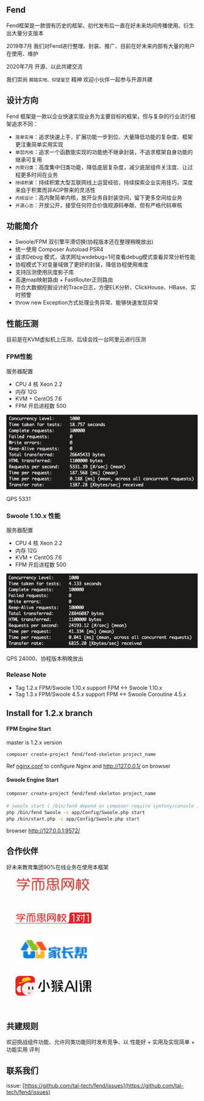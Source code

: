 ## Fend

Fend框架是一款很有历史的框架、初代发布后一直在好未来坊间传播使用、衍生出大量分支版本 

2019年7月 我们对Fend进行整理、封装、推广、目前在好未来内部有大量的用户在使用、维护 

2020年7月 开源、以此共建交流 

我们崇尚 `脚踏实地、仰望星空` 精神 欢迎小伙伴一起参与开源共建

## 设计方向

Fend 框架是一款以企业快速实现业务为主要目标的框架，但与复杂的行业流行框架追求不同： 
 * `简单实用`：追求快速上手，扩展功能一步到位、大量降低功能的复杂度、框架更注重简单实用实现
 * `单层内核`：追求一个函数能实现的功能绝不继承封装，不追求框架自身功能的继承可复用 
 * `内聚归类`：高度集中归类功能，降低底层复杂度，减少底层组件关注度、让过程更多时间在业务
 * `持续积累`：持续积累大型互联网线上运营经验，持续探索企业实用技巧，深度来自于积累而非AOP带来的灵活性
 * `内核设计`：高内聚简单内核，放开业务自封装空间，留下更多空间给业务
 * `开源心态`：开放公开，接受任何符合价值观源码奉献、但有严格代码审核

## 功能简介
 * Swoole/FPM 双引擎平滑切换(协程版本还在整理稍晚放出)
 * 统一使用 Composer Autoload PSR4
 * 请求Debug 模式，请求网址wxdebug=1可查看debug模式查看异常分析性能
 * 协程模式下对变量域做了更好的封装，降低协程使用难度
 * 支持压测使用灰度影子库
 * 高速map映射路由 + FastRouter正则路由
 * 符合大数据挖掘设计的Trace日志，方便ELK分析、ClickHouse、HBase、实时预警
 * throw new Exception方式处理业务异常、能够快速发现异常

## 性能压测
目前是在KVM虚拟机上压测、后续会找一台阿里云进行压测 

### FPM性能
 服务器配置
 * CPU 4 核 Xeon 2.2
 * 内存 12G
 * KVM + CentOS 7.6
 * FPM 开启进程数 500
 
 ![](./assets/fpm_perform.png) 
 
QPS 5331 
 
### Swoole 1.10.x 性能
 服务器配置
 * CPU 4 核 Xeon 2.2
 * 内存 12G
 * KVM + CentOS 7.6
 * FPM 开启进程数 500
 
 ![](./assets/swoole_perform.png) 
  
QPS 24000、协程版本稍晚放出

### Release Note
 * Tag 1.2.x FPM/Swoole 1.10.x support FPM \<-\> Swoole 1.10.x
 * Tag 1.3.x FPM/Swoole 4.5.x support FPM \<-\> Swoole Coroutine 4.5.x

## Install for 1.2.x branch

#### FPM Engine Start
master is 1.2.x version 

```bash
composer create-project fend/fend-skeleton project_name
```

Ref [nginx.conf](https://github.com/tal-tech/fend/blob/master/nginx.conf) to configure Nginx and http://127.0.0.1/ on browser 

#### Swoole Engine Start

```bash
composer create-project fend/fend-skeleton project_name

# swoole start ( /bin/fend depend on composer require symfony/console )
php /bin/fend Swoole -c app/Config/Swoole.php start
php /bin/start.php -c app/Config/Swoole.php start
```

browser http://127.0.0.1:9572/ 

## 合作伙伴
好未来教育集团90%在线业务在使用本框架

<ul style="line-height: 80px;list-style: none">
    <li><a href="https://www.xueersi.com"> <img src="./assets/xeswx.png" width="200" alt="好未来网校"/> </a></li>
    <li><a href="https://fudao.xes1v1.com/"> <img src="./assets/xes1v1.jpg" width="200" alt="好未来网校1v1"/> </a></li>
    <li><a href="http://www.jzb.com/"> <img src="./assets/jzb.png" width="200" alt="家长帮"/> </a></li>
    <li><a href="https://xiaohou.xueersi.com/"> <img src="./assets/xiaohouai.png" width="200" alt="好未来小猴AI课"/> </a></li>
</ul>

## 共建规则
欢迎挑战组件功能、允许同类功能同时发布竞争、以 性能好 + 实用及实现简单 + 功能实用 评判

## 联系我们
issue: [https://github.com/tal-tech/fend/issues](https://github.com/tal-tech/fend/issues)
